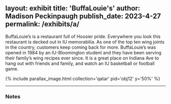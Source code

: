 layout: exhibit
title: 'BuffaLouie's'
author: Madison Peckinpaugh
publish_date: 2023-4-27
permalink: /exhibits/a/
---

BuffaLouie’s is a restaurant full of Hoosier pride. Everywhere you look this restaurant is decked out in IU memorabilia. As one of the top ten wing joints in the country, customers keep coming back for more. BuffaLouie’s was opened in 1984 by an IU-Bloomington student and they have been serving their family’s wing recipes ever since. It is a great place on Indiana Ave to hang out with friends and family, and watch an IU basketball or football game. 

{% include parallax_image.html collection='qatar' pid='obj12' y='50%' %}

---

### Notes

[^1]: Integer eu augue elementum, venenatis nisi vitae, ultrices magna. Nunc accumsan sem quis tristique iaculis. Quisque sed lorem tortor.

[^2]: Nunc semper commodo fringilla. Proin eget metus eget felis faucibus aliquet. Cras ultrices turpis id nibh cursus fringilla. Aenean nec magna turpis. Suspendisse egestas tellus iaculis ante pharetra imperdiet ac at odio.
